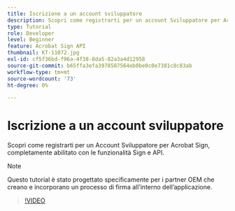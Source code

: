 ```yaml
---
title: Iscrizione a un account sviluppatore
description: Scopri come registrarti per un account Sviluppatore per Acrobat Sign, completamente abilitato con le funzionalità Sign e API
type: Tutorial
role: Developer
level: Beginner
feature: Acrobat Sign API
thumbnail: KT-11072.jpg
exl-id: cf5f36bd-f96a-4f38-8da5-82a3a4d12958
source-git-commit: b65ffa3efa3978587564eb0be0c0e7381c8c83ab
workflow-type: tm+mt
source-wordcount: '73'
ht-degree: 0%

---
```


# Iscrizione a un account sviluppatore

Scopri come registrarti per un Account Sviluppatore per Acrobat Sign, completamente abilitato con le funzionalità Sign e API.

>[!NOTE]
>
>Questo tutorial è stato progettato specificamente per i partner OEM che creano e incorporano un processo di firma all’interno dell’applicazione.

>[!VIDEO](https://video.tv.adobe.com/v/347347?hidetitle=true)
